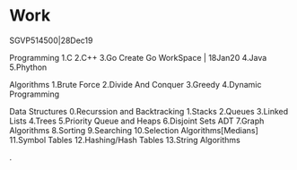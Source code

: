 # Work

SGVP514500|28Dec19

Programming
1.C
2.C++ 
3.Go 
    Create Go WorkSpace | 18Jan20
4.Java 
5.Phython 

Algorithms
1.Brute Force
2.Divide And Conquer
3.Greedy 
4.Dynamic Programming

Data Structures
0.Recurssion and Backtracking
1.Stacks
2.Queues
3.Linked Lists
4.Trees
5.Priority Queue and Heaps
6.Disjoint Sets ADT
7.Graph Algorithms
8.Sorting
9.Searching
10.Selection Algorithms[Medians]
11.Symbol Tables
12.Hashing/Hash Tables
13.String Algorithms


.


